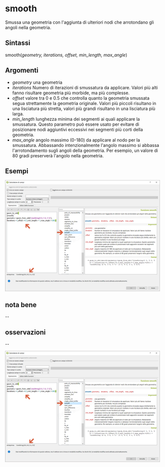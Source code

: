 # smooth

Smussa una geometria con l'aggiunta di ulteriori nodi che arrotondano gli angoli nella geometria.

## Sintassi

smooth(_geometry, iterations, offset, min_length, max_angle_)

## Argomenti

* _geometry_ una geometria
* _iterations_ Numero di iterazioni di smussatura da applicare. Valori più alti fanno risultare geometria più morbide, ma più complesse.
* _offset_ valore tra 0 e 0.5 che controlla quanto la geometria smussata segua strettamente la geometria originale. Valori più piccoli risultano in una lisciatura più stretta, valori più grandi risultano in una lisciatura più larga.
* _min_length_ lunghezza minima dei segmenti ai quali applicare la smussatura. Questo parametro può essere usato per evitare di posizionare nodi aggiuntivi eccessivi nei segmenti più corti della geometria.
* _max_angle_ angolo massimo (0-180) da applicare al nodo per la smussatura. Abbassando intenzionalmente l'angolo massimo si abbassa l'arrotondamento sugli angoli della geometria. Per esempio, un valore di 80 gradi preserverà l'angolo nella geometria.

## Esempi

![](../../img/geometria/smooth/smooth1.png)

## nota bene

--

## osservazioni

--

![](../../img/geometria/smooth/smooth1.png)